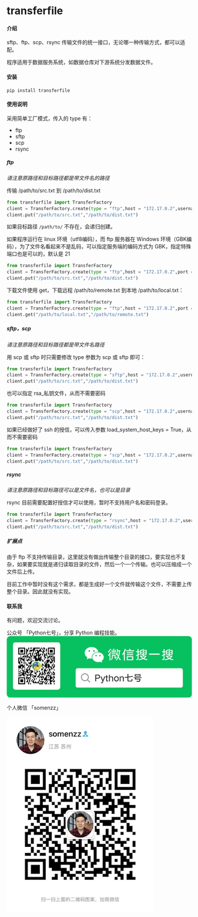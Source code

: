 # transferfile

#### 介绍

sftp、ftp、scp、rsync 传输文件的统一接口，无论哪一种传输方式，都可以适配。

程序适用于数据服务系统，如数据仓库对下游系统分发数据文件。

#### 安装

```shell
pip install transferfile
```

#### 使用说明

采用简单工厂模式，传入的 type 有：
- ftp
- sftp
- scp
- rsync



##### ftp

*请注意原路径和目标路径都是带文件名的路径*

传输 /path/to/src.txt 到 /path/to/dist.txt

```python
from transferfile import TransferFactory
client = TransferFactory.create(type = "ftp",host = "172.17.0.2",username = "admin",password= "admin")
client.put("/path/to/src.txt","/path/to/dist.txt")
```


如果目标路径 `/path/to/` 不存在，会递归创建。

如果程序运行在 linux 环境（utf8编码），而 ftp 服务器在 Windows 环境（GBK编码），为了文件名看起来不是乱码，可以指定服务端的编码方式为 GBK，指定特殊端口也是可以的，默认是 21

```python
from transferfile import TransferFactory
client = TransferFactory.create(type = "ftp",host = "172.17.0.2",port = 21,username = "admin",password= "admin",encoding = 'gbk')
client.put("/path/to/src.txt","/path/to/dist.txt")
```

下载文件使用 get，下载远程 /path/to/remote.txt 到本地 /path/to/local.txt：

```python
from transferfile import TransferFactory
client = TransferFactory.create(type = "ftp",host = "172.17.0.2",port = 21,username = "admin",password= "admin",encoding = 'gbk')
client.get("/path/to/local.txt","/path/to/remote.txt")
```



##### sftp，scp

*请注意原路径和目标路径都是带文件名路径*

用 scp 或 sftp 时只需要修改 type 参数为 scp 或 sftp 即可：

```python
from transferfile import TransferFactory
client = TransferFactory.create(type = "sftp",host = "172.17.0.2",username = "admin",password= "admin")
client.put("/path/to/src.txt","/path/to/dist.txt")
```

也可以指定 rsa_私钥文件，从而不需要密码

```python
from transferfile import TransferFactory
client = TransferFactory.create(type = "scp",host = "172.17.0.2",username = "admin", rsa_file = "/root/.ssh/id_rsa")
client.put("/path/to/src.txt","/path/to/dist.txt")
```

如果已经做好了 ssh 的授信，可以传入参数 load_system_host_keys = True，从而不需要密码

```python
from transferfile import TransferFactory
client = TransferFactory.create(type = "scp",host = "172.17.0.2",username = "admin", load_system_host_keys = True )
client.put("/path/to/src.txt","/path/to/dist.txt")
```

##### rsync

*请注意原路径和目标路径可以是文件名，也可以是目录*

rsync 目前需要配置好授信才可以使用，暂时不支持用户名和密码登录。

```python
from transferfile import TransferFactory
client = TransferFactory.create(type = "rsync",host = "172.17.0.2",username = "admin", load_system_host_keys = True)
client.put("/path/to/src.txt","/path/to/dist.txt")
```

##### 扩展点

由于 ftp 不支持传输目录，这里就没有做出传输整个目录的接口，要实现也不复杂，如果要实现就是递归读取目录的文件，然后一个一个传输。也可以压缩成一个文件后上传。

目前工作中暂时没有这个需求，都是生成好一个文件就传输这个文件，不需要上传整个目录。因此就没有实现。


#### 联系我

有问题，欢迎交流讨论。

公众号 「Python七号」，分享 Python 编程技能。 
![](images/python-seven.jpg)


个人微信 「somenzz」

![](images/somenzz.JPG)

